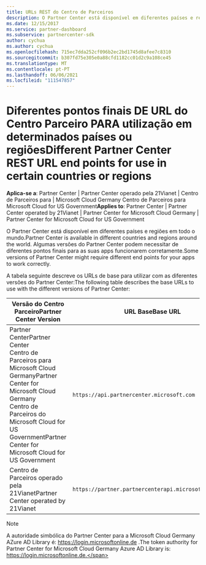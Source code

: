 ```yaml
---
title: URLs REST do Centro de Parceiros
description: O Partner Center está disponível em diferentes países e regiões. Saiba quais os pontos finais do Partner Center e os URLs DE REST base que as suas aplicações devem utilizar para funcionar corretamente.
ms.date: 12/15/2017
ms.service: partner-dashboard
ms.subservice: partnercenter-sdk
author: cychua
ms.author: cychua
ms.openlocfilehash: 715ec7dda252cf096b2ec2bd1745d8afee7c8310
ms.sourcegitcommit: b307fd75e305e0a88cfd1182cc01d2c9a108ce45
ms.translationtype: MT
ms.contentlocale: pt-PT
ms.lasthandoff: 06/06/2021
ms.locfileid: "111547857"
---
```

# <a name="different-partner-center-rest-url-end-points-for-use-in-certain-countries-or-regions"></a><span data-ttu-id="d7dce-104">Diferentes pontos finais DE URL do Centro Parceiro PARA utilização em determinados países ou regiões</span><span class="sxs-lookup"><span data-stu-id="d7dce-104">Different Partner Center REST URL end points for use in certain countries or regions</span></span>

<span data-ttu-id="d7dce-105">**Aplica-se a**: Partner Center | Partner Center operado pela 21Vianet | Centro de Parceiros para | Microsoft Cloud Germany Centro de Parceiros para Microsoft Cloud for US Government</span><span class="sxs-lookup"><span data-stu-id="d7dce-105">**Applies to**: Partner Center | Partner Center operated by 21Vianet | Partner Center for Microsoft Cloud Germany | Partner Center for Microsoft Cloud for US Government</span></span>

<span data-ttu-id="d7dce-106">O Partner Center está disponível em diferentes países e regiões em todo o mundo.</span><span class="sxs-lookup"><span data-stu-id="d7dce-106">Partner Center is available in different countries and regions around the world.</span></span> <span data-ttu-id="d7dce-107">Algumas versões do Partner Center podem necessitar de diferentes pontos finais para as suas apps funcionarem corretamente.</span><span class="sxs-lookup"><span data-stu-id="d7dce-107">Some versions of Partner Center might require different end points for your apps to work correctly.</span></span>

<span data-ttu-id="d7dce-108">A tabela seguinte descreve os URLs de base para utilizar com as diferentes versões do Partner Center:</span><span class="sxs-lookup"><span data-stu-id="d7dce-108">The following table describes the base URLs to use with the different versions of Partner Center:</span></span>

| <span data-ttu-id="d7dce-109">Versão do Centro Parceiro</span><span class="sxs-lookup"><span data-stu-id="d7dce-109">Partner Center Version</span></span>  | <span data-ttu-id="d7dce-110">URL Base</span><span class="sxs-lookup"><span data-stu-id="d7dce-110">Base URL</span></span>  |
|---------|---------|
|<span data-ttu-id="d7dce-111">Partner Center</span><span class="sxs-lookup"><span data-stu-id="d7dce-111">Partner Center</span></span></br><span data-ttu-id="d7dce-112">Centro de Parceiros para Microsoft Cloud Germany</span><span class="sxs-lookup"><span data-stu-id="d7dce-112">Partner Center for Microsoft Cloud Germany</span></span></br><span data-ttu-id="d7dce-113">Centro de Parceiros do Microsoft Cloud for US Government</span><span class="sxs-lookup"><span data-stu-id="d7dce-113">Partner Center for Microsoft Cloud for US Government</span></span>     | `https://api.partnercenter.microsoft.com`        |
|<span data-ttu-id="d7dce-114">Centro de Parceiros operado pela 21Vianet</span><span class="sxs-lookup"><span data-stu-id="d7dce-114">Partner Center operated by 21Vianet</span></span>  |  `https://partner.partnercenterapi.microsoftonline.cn`       |

>[!NOTE]
><span data-ttu-id="d7dce-115">A autoridade simbólica do Partner Center para a Microsoft Cloud Germany AZure AD Library é: https://login.microsoftonline.de .</span><span class="sxs-lookup"><span data-stu-id="d7dce-115">The token authority for Partner Center for Microsoft Cloud Germany Azure AD Library is: https://login.microsoftonline.de.</span></span>
